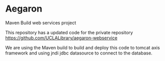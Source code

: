 # Aegaron
Maven Build web services project

This repository has a updated code for the private repository  
https://github.com/UCLALibrary/aegaron-webservice

We are using the Maven build to build and deploy this code to tomcat axis framework and using jndi jdbc datasource to connect to the database.
